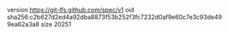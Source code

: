 version https://git-lfs.github.com/spec/v1
oid sha256:c2b627d2ed4a92dba8873f53b252f3fc7232d0af9e60c7e3c93de499ea62a3a8
size 20251
